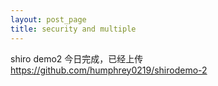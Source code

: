 ```yaml
---
layout: post_page
title: security and multiple
---
```


shiro demo2 今日完成，已经上传 https://github.com/humphrey0219/shirodemo-2  


 